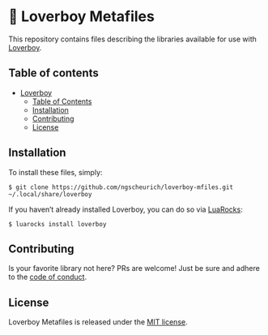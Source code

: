 # 🏹 Loverboy Metafiles

This repository contains files describing the libraries available for use with [Loverboy](https://github.com/ngscheurich/loverboy).

## Table of contents

* [Loverboy](#-loverboy)
  * [Table of Contents](#table-of-contents)
  * [Installation](#installation)
  * [Contributing](#contributing)
  * [License](#license)

## Installation

To install these files, simply:

```
$ git clone https://github.com/ngscheurich/loverboy-mfiles.git ~/.local/share/loverboy
```

If you haven’t already installed Loverboy, you can do so via [LuaRocks](https://luarocks.org/):

```
$ luarocks install loverboy
``` 

## Contributing

Is your favorite library not here? PRs are welcome! Just be sure and adhere to the
[code of conduct](https://github.com/ngscheurich/loverboy-mfiles/blob/master/CODE_OF_CONDUCT.md).

## License

Loverboy Metafiles is released under the [MIT license](https://github.com/ngscheurich/loverboy-mfiles/blob/master/LICENSE).
